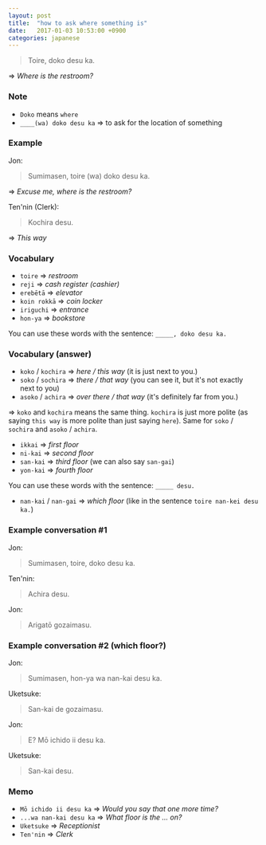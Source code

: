 ```yaml
---
layout: post
title:  "how to ask where something is"
date:   2017-01-03 10:53:00 +0900
categories: japanese
---
```


> Toire, doko desu ka.

=> _Where is the restroom?_

### Note

* `Doko` means `where`
* `____(wa) doko desu ka` => to ask for the location of something

### Example

Jon:

> Sumimasen, toire (wa) doko desu ka.

=> _Excuse me, where is the restroom?_

Ten'nin (Clerk):

> Kochira desu.

=> _This way_

### Vocabulary

* `toire` => _restroom_
* `reji` => _cash register (cashier)_
* `erebētā` => _elevator_
* `koin rokkā` => _coin locker_
* `iriguchi` => _entrance_
* `hon-ya` => _bookstore_

You can use these words with the sentence: `_____, doko desu ka.`

### Vocabulary (answer)

* `koko` / `kochira` => _here / this way_ (it is just next to you.)
* `soko` / `sochira` => _there / that way_ (you can see it, but it's not exactly next to you)
* `asoko` / `achira` => _over there / that way_ (it's definitely far from you.)

=> `koko` and `kochira` means the same thing. `kochira` is just more polite (as saying `this way` is more polite than just saying `here`). Same for `soko` / `sochira` and `asoko` / `achira`.

* `ikkai` => _first floor_
* `ni-kai` => _second floor_
* `san-kai` => _third floor_ (we can also say `san-gai`)
* `yon-kai` => _fourth floor_

You can use these words with the sentence: `_____ desu.`

* `nan-kai` / `nan-gai` => _which floor_ (like in the sentence `toire nan-kei desu ka.`)

### Example conversation #1

Jon:

> Sumimasen, toire, doko desu ka.

Ten'nin:

> Achira desu.

Jon:

> Arigatō gozaimasu.

### Example conversation #2 (which floor?)

Jon:

> Sumimasen, hon-ya wa nan-kai desu ka.

Uketsuke:

> San-kai de gozaimasu.

Jon:

> E? Mō ichido ii desu ka.

Uketsuke:

> San-kai desu.

### Memo

* `Mō ichido ii desu ka` => _Would you say that one more time?_
* `...wa nan-kai desu ka` => _What floor is the ... on?_
* `Uketsuke` => _Receptionist_
* `Ten'nin` => _Clerk_
